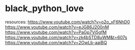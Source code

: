 # black_python_love
resources: https://www.youtube.com/watch?v=o2o_xF6NhD0
https://www.youtube.com/watch?v=eJG86J200nM
https://www.youtube.com/watch?v=PaGp7Vi5gfM
https://www.youtube.com/watch?v=zk4bSTD8uWM&t=607s
https://www.youtube.com/watch?v=2OwLb-aaiBQ
